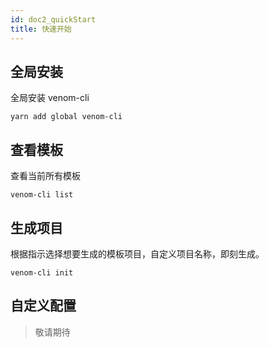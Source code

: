 ```yaml
---
id: doc2_quickStart
title: 快速开始
---
```


## 全局安装

全局安装 venom-cli

```
yarn add global venom-cli
```

## 查看模板

查看当前所有模板

```
venom-cli list
```

## 生成项目

根据指示选择想要生成的模板项目，自定义项目名称，即刻生成。

```
venom-cli init
```

## 自定义配置

> 敬请期待
